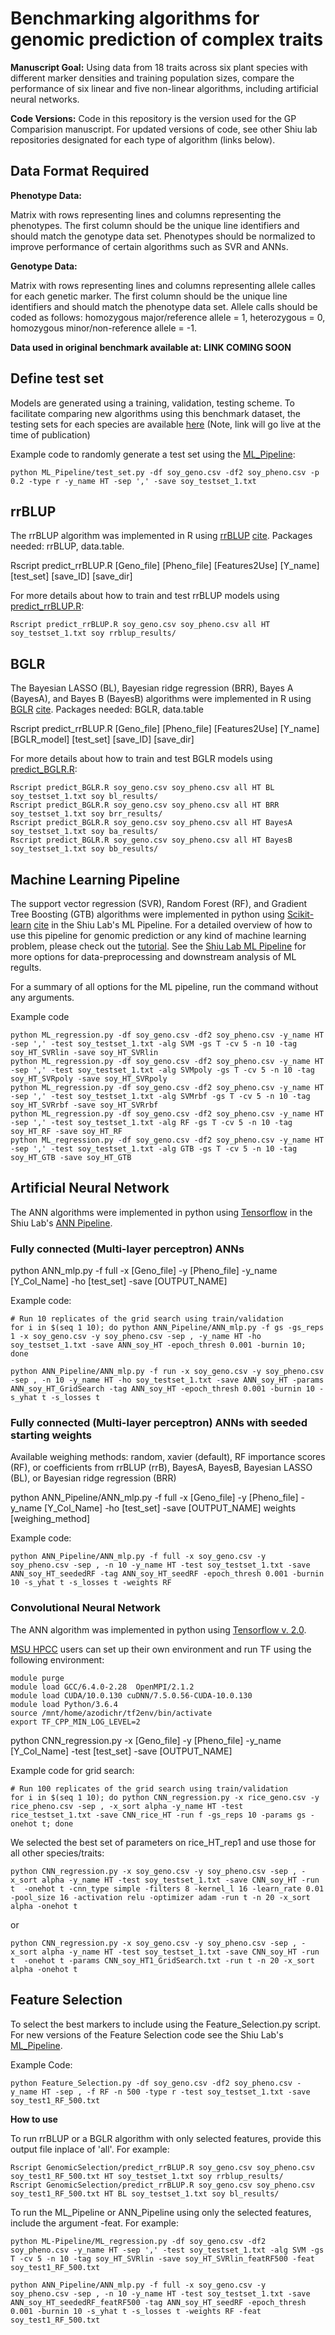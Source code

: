 # Benchmarking algorithms for genomic prediction of complex traits

**Manuscript Goal:** Using data from 18 traits across six plant species with different marker densities and training population sizes, compare the performance of six linear and five non-linear algorithms, including artificial neural networks. 

**Code Versions:** Code in this repository is the version used for the GP Comparision manuscript. For updated versions of code, see other Shiu lab repositories designated for each type of algorithm (links below).


## Data Format Required

**Phenotype Data:**

Matrix with rows representing lines and columns representing the phenotypes. The first column should be the unique line identifiers and should match the genotype data set. Phenotypes should be normalized to improve performance of certain algorithms such as SVR and ANNs.

**Genotype Data:**

Matrix with rows representing lines and columns representing allele calles for each genetic marker. The first column should be the unique line identifiers and should match the phenotype data set. Allele calls should be coded as follows: homozygous major/reference allele = 1, heterozygous = 0, homozygous minor/non-reference allele = -1.

**Data used in original benchmark available at: LINK COMING SOON**

## Define test set

Models are generated using a training, validation, testing scheme. To facilitate comparing new algorithms using this benchmark dataset, the testing sets for each species are available [here]() (Note, link will go live at the time of publication)

Example code to randomly generate a test set using the [ML_Pipeline](https://github.com/ShiuLab/ML-Pipeline/):
```
python ML_Pipeline/test_set.py -df soy_geno.csv -df2 soy_pheno.csv -p 0.2 -type r -y_name HT -sep ',' -save soy_testset_1.txt
```


## rrBLUP

The rrBLUP algorithm was implemented in R using [rrBLUP](https://cran.r-project.org/web/packages/rrBLUP/rrBLUP.pdf) [cite](https://dl.sciencesocieties.org/publications/tpg/abstracts/4/3/250). Packages needed: rrBLUP, data.table.

Rscript predict_rrBLUP.R [Geno_file] [Pheno_file] [Features2Use] [Y_name] [test_set] [save_ID] [save_dir]

For more details about how to train and test rrBLUP models using [predict_rrBLUP.R](https://github.com/ShiuLab/GenomicSelection):
```
Rscript predict_rrBLUP.R soy_geno.csv soy_pheno.csv all HT soy_testset_1.txt soy rrblup_results/
```

## BGLR

The Bayesian LASSO (BL), Bayesian ridge regression (BRR), Bayes A (BayesA), and Bayes B (BayesB) algorithms were implemented in R using [BGLR](https://cran.r-project.org/web/packages/BGLR/BGLR.pdf) [cite](https://www.ncbi.nlm.nih.gov/pmc/articles/PMC4196607/). Packages needed: BGLR, data.table

Rscript predict_rrBLUP.R [Geno_file] [Pheno_file] [Features2Use] [Y_name] [BGLR_model] [test_set] [save_ID] [save_dir]

For more details about how to train and test BGLR models using [predict_BGLR.R](https://github.com/ShiuLab/GenomicSelection):
```
Rscript predict_BGLR.R soy_geno.csv soy_pheno.csv all HT BL soy_testset_1.txt soy bl_results/
Rscript predict_BGLR.R soy_geno.csv soy_pheno.csv all HT BRR soy_testset_1.txt soy brr_results/
Rscript predict_BGLR.R soy_geno.csv soy_pheno.csv all HT BayesA soy_testset_1.txt soy ba_results/
Rscript predict_BGLR.R soy_geno.csv soy_pheno.csv all HT BayesB soy_testset_1.txt soy bb_results/
```


## Machine Learning Pipeline

The support vector regression (SVR), Random Forest (RF), and Gradient Tree Boosting (GTB) algorithms were implemented in python using [Scikit-learn](https://scikit-learn.org/stable/) [cite](http://www.jmlr.org/papers/volume12/pedregosa11a/pedregosa11a.pdf) in the Shiu Lab's ML Pipeline. For a detailed overview of how to use this pipeline for genomic prediction or any kind of machine learning problem, please check out the [tutorial](https://github.com/ShiuLab/ML-Pipeline/tree/master/Tutorial). See the [Shiu Lab ML Pipeline](https://github.com/ShiuLab/ML-Pipeline) for more options for data-preprocessing and downstream analysis of ML regults.

For a summary of all options for the ML pipeline, run the command without any arguments. 

Example code
```
python ML_regression.py -df soy_geno.csv -df2 soy_pheno.csv -y_name HT -sep ',' -test soy_testset_1.txt -alg SVM -gs T -cv 5 -n 10 -tag soy_HT_SVRlin -save soy_HT_SVRlin 
python ML_regression.py -df soy_geno.csv -df2 soy_pheno.csv -y_name HT -sep ',' -test soy_testset_1.txt -alg SVMpoly -gs T -cv 5 -n 10 -tag soy_HT_SVRpoly -save soy_HT_SVRpoly
python ML_regression.py -df soy_geno.csv -df2 soy_pheno.csv -y_name HT -sep ',' -test soy_testset_1.txt -alg SVMrbf -gs T -cv 5 -n 10 -tag soy_HT_SVRrbf -save soy_HT_SVRrbf
python ML_regression.py -df soy_geno.csv -df2 soy_pheno.csv -y_name HT -sep ',' -test soy_testset_1.txt -alg RF -gs T -cv 5 -n 10 -tag soy_HT_RF -save soy_HT_RF
python ML_regression.py -df soy_geno.csv -df2 soy_pheno.csv -y_name HT -sep ',' -test soy_testset_1.txt -alg GTB -gs T -cv 5 -n 10 -tag soy_HT_GTB -save soy_HT_GTB
```

## Artificial Neural Network 

The ANN algorithms were implemented in python using [Tensorflow](https://www.tensorflow.org/) in the Shiu Lab's [ANN Pipeline](https://github.com/ShiuLab/ANN_Pipeline).


### Fully connected (Multi-layer perceptron) ANNs

python ANN_mlp.py -f full -x [Geno_file] -y [Pheno_file] -y_name [Y_Col_Name] -ho [test_set] -save [OUTPUT_NAME]

Example code:
```
# Run 10 replicates of the grid search using train/validation
for i in $(seq 1 10); do python ANN_Pipeline/ANN_mlp.py -f gs -gs_reps 1 -x soy_geno.csv -y soy_pheno.csv -sep , -y_name HT -ho soy_testset_1.txt -save ANN_soy_HT -epoch_thresh 0.001 -burnin 10; done

python ANN_Pipeline/ANN_mlp.py -f run -x soy_geno.csv -y soy_pheno.csv -sep , -n 10 -y_name HT -ho soy_testset_1.txt -save ANN_soy_HT -params ANN_soy_HT_GridSearch -tag ANN_soy_HT -epoch_thresh 0.001 -burnin 10 -s_yhat t -s_losses t 
```


### Fully connected (Multi-layer perceptron) ANNs with seeded starting weights

Available weighing methods: random, xavier (default), RF importance scores (RF), or coefficients from rrBLUP (rrB), BayesA, BayesB, Bayesian LASSO (BL), or Bayesian ridge regression (BRR)

python ANN_Pipeline/ANN_mlp.py -f full -x [Geno_file] -y [Pheno_file] -y_name [Y_Col_Name] -ho [test_set] -save [OUTPUT_NAME] weights [weighing_method]

Example code:
```
python ANN_Pipeline/ANN_mlp.py -f full -x soy_geno.csv -y soy_pheno.csv -sep , -n 10 -y_name HT -test soy_testset_1.txt -save ANN_soy_HT_seededRF -tag ANN_soy_HT_seedRF -epoch_thresh 0.001 -burnin 10 -s_yhat t -s_losses t -weights RF 
```


### Convolutional Neural Network 

The ANN algorithm was implemented in python using [Tensorflow v. 2.0](https://www.tensorflow.org/beta).

[MSU HPCC](https://wiki.hpcc.msu.edu/display/ITH/Installing+TensorFlow+2.0+Alpha+with+virtualenv) users can set up their own environment and run TF using the following environment:
```
module purge
module load GCC/6.4.0-2.28  OpenMPI/2.1.2
module load CUDA/10.0.130 cuDNN/7.5.0.56-CUDA-10.0.130
module load Python/3.6.4
source /mnt/home/azodichr/tf2env/bin/activate
export TF_CPP_MIN_LOG_LEVEL=2
```

python CNN_regression.py -x [Geno_file] -y [Pheno_file] -y_name [Y_Col_Name] -test [test_set] -save [OUTPUT_NAME]

Example code for grid search:
```
# Run 100 replicates of the grid search using train/validation
for i in $(seq 1 10); do python CNN_regression.py -x rice_geno.csv -y rice_pheno.csv -sep , -x_sort alpha -y_name HT -test rice_testset_1.txt -save CNN_rice_HT -run f -gs_reps 10 -params gs -onehot t; done
```

We selected the best set of parameters on rice_HT_rep1 and use those for all other species/traits:
```
python CNN_regression.py -x soy_geno.csv -y soy_pheno.csv -sep , -x_sort alpha -y_name HT -test soy_testset_1.txt -save CNN_soy_HT -run t  -onehot t -cnn_type simple -filters 8 -kernel_l 16 -learn_rate 0.01 -pool_size 16 -activation relu -optimizer adam -run t -n 20 -x_sort alpha -onehot t 
```
or 
```
python CNN_regression.py -x soy_geno.csv -y soy_pheno.csv -sep , -x_sort alpha -y_name HT -test soy_testset_1.txt -save CNN_soy_HT -run t  -onehot t -params CNN_soy_HT1_GridSearch.txt -run t -n 20 -x_sort alpha -onehot t 
```



## Feature Selection

To select the best markers to include using the Feature_Selection.py script. For new versions of the Feature Selection code see the Shiu Lab's [ML_Pipeline](https://github.com/ShiuLab/ML-Pipeline/).

Example Code:
```
python Feature_Selection.py -df soy_geno.csv -df2 soy_pheno.csv -y_name HT -sep , -f RF -n 500 -type r -test soy_testset_1.txt -save soy_test1_RF_500.txt
```

**How to use**

To run rrBLUP or a BGLR algorithm with only selected features, provide this output file inplace of 'all'. For example:
```
Rscript GenomicSelection/predict_rrBLUP.R soy_geno.csv soy_pheno.csv soy_test1_RF_500.txt HT soy_testset_1.txt soy rrblup_results/
Rscript GenomicSelection/predict_rrBLUP.R soy_geno.csv soy_pheno.csv soy_test1_RF_500.txt HT BL soy_testset_1.txt soy bl_results/
```

To run the ML_Pipeline or ANN_Pipeline using only the selected features, include the argument -feat. For example:
```
python ML-Pipeline/ML_regression.py -df soy_geno.csv -df2 soy_pheno.csv -y_name HT -sep ',' -test soy_testset_1.txt -alg SVM -gs T -cv 5 -n 10 -tag soy_HT_SVRlin -save soy_HT_SVRlin_featRF500 -feat soy_test1_RF_500.txt

python ANN_Pipeline/ANN_mlp.py -f full -x soy_geno.csv -y soy_pheno.csv -sep , -n 10 -y_name HT -test soy_testset_1.txt -save ANN_soy_HT_seededRF_featRF500 -tag ANN_soy_HT_seedRF -epoch_thresh 0.001 -burnin 10 -s_yhat t -s_losses t -weights RF -feat soy_test1_RF_500.txt 

```
